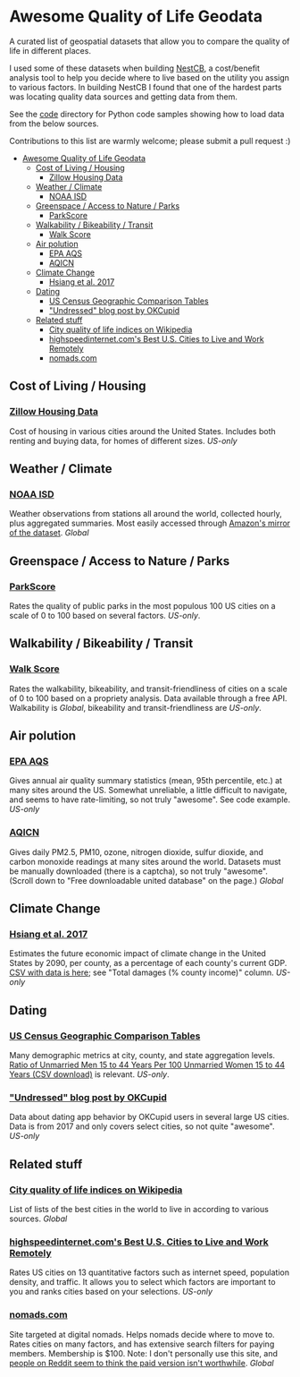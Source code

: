 # Awesome Quality of Life Geodata
A curated list of geospatial datasets that allow you to compare the quality of life in different places.

I used some of these datasets when building [NestCB](https://github.com/kerrickstaley/NestCB), a cost/benefit analysis tool to help you decide where to live based on the utility you assign to various factors. In building NestCB I found that one of the hardest parts was locating quality data sources and getting data from them.

See the [code](code) directory for Python code samples showing how to load data from the below sources.

Contributions to this list are warmly welcome; please submit a pull request :)

- [Awesome Quality of Life Geodata](#awesome-quality-of-life-geodata)
  - [Cost of Living / Housing](#cost-of-living--housing)
    - [Zillow Housing Data](#zillow-housing-data)
  - [Weather / Climate](#weather--climate)
    - [NOAA ISD](#noaa-isd)
  - [Greenspace / Access to Nature / Parks](#greenspace--access-to-nature--parks)
    - [ParkScore](#parkscore)
  - [Walkability / Bikeability / Transit](#walkability--bikeability--transit)
    - [Walk Score](#walk-score)
  - [Air polution](#air-polution)
    - [EPA AQS](#epa-aqs)
    - [AQICN](#aqicn)
  - [Climate Change](#climate-change)
    - [Hsiang et al. 2017](#hsiang-et-al-2017)
  - [Dating](#dating)
    - [US Census Geographic Comparison Tables](#us-census-geographic-comparison-tables)
    - ["Undressed" blog post by OKCupid](#undressed-blog-post-by-okcupid)
  - [Related stuff](#related-stuff)
    - [City quality of life indices on Wikipedia](#city-quality-of-life-indices-on-wikipedia)
    - [highspeedinternet.com's Best U.S. Cities to Live and Work Remotely](#highspeedinternetcoms-best-us-cities-to-live-and-work-remotely)
    - [nomads.com](#nomadscom)

## Cost of Living / Housing
### [Zillow Housing Data](https://www.zillow.com/research/data/)
Cost of housing in various cities around the United States. Includes both renting and buying data, for homes of different sizes. *US-only*

## Weather / Climate
### [NOAA ISD](https://www.ncei.noaa.gov/products/land-based-station/integrated-surface-database)
Weather observations from stations all around the world, collected hourly, plus aggregated summaries. Most easily accessed through [Amazon's mirror of the dataset](https://aws.amazon.com/marketplace/pp/prodview-tmvgq72wrnzpq). *Global*

## Greenspace / Access to Nature / Parks
### [ParkScore](https://www.tpl.org/parkscore/rankings)
Rates the quality of public parks in the most populous 100 US cities on a scale of 0 to 100 based on several factors. *US-only*.

## Walkability / Bikeability / Transit
### [Walk Score](https://www.walkscore.com/)
Rates the walkability, bikeability, and transit-friendliness of cities on a scale of 0 to 100 based on a propriety analysis. Data available through a free API. Walkability is *Global*, bikeability and transit-friendliness are *US-only*.

## Air polution
### [EPA AQS](https://www.epa.gov/aqs)
Gives annual air quality summary statistics (mean, 95th percentile, etc.) at many sites around the US. Somewhat unreliable, a little difficult to navigate, and seems to have rate-limiting, so not truly "awesome". See code example. *US-only*

### [AQICN](https://aqicn.org/data-platform/register/)
Gives daily PM2.5, PM10, ozone, nitrogen dioxide, sulfur dioxide, and carbon monoxide readings at many sites around the world. Datasets must be manually downloaded (there is a captcha), so not truly "awesome".  (Scroll down to "Free downloadable united database" on the page.) *Global*

## Climate Change
### [Hsiang et al. 2017](https://www.science.org/doi/epdf/10.1126/science.aal4369)
Estimates the future economic impact of climate change in the United States by 2090, per county, as a percentage of each county's current GDP. [CSV with data is here](http://impactlab.org/wp-content/uploads/2023/03/county_damages_by_sector.csv); see "Total damages (% county income)" column. *US-only*

## Dating
### [US Census Geographic Comparison Tables](https://www.census.gov/acs/www/data/data-tables-and-tools/geographic-comparison-tables/)
Many demographic metrics at city, county, and state aggregation levels. [Ratio of Unmarried Men 15 to 44 Years Per 100 Unmarried Women 15 to 44 Years (CSV download)](https://www2.census.gov/programs-surveys/acs/data/2023/1_year_geographic_comparison_tables/GCT1203.csv) is relevant. *US-only*.

### ["Undressed" blog post by OKCupid](https://theblog.okcupid.com/undressed-this-is-what-dating-culture-looks-like-across-the-us-ef46e8429b0a)
Data about dating app behavior by OKCupid users in several large US cities. Data is from 2017 and only covers select cities, so not quite "awesome". *US-only*

## Related stuff
### [City quality of life indices on Wikipedia](https://en.wikipedia.org/wiki/City_quality_of_life_indices)
List of lists of the best cities in the world to live in according to various sources. *Global*

### [highspeedinternet.com's Best U.S. Cities to Live and Work Remotely](https://www.highspeedinternet.com/best-cities-to-live-work-remotely)
Rates US cities on 13 quantitative factors such as internet speed, population density, and traffic. It allows you to select which factors are important to you and ranks cities based on your selections. *US-only*

### [nomads.com](https://nomads.com/)
Site targeted at digital nomads. Helps nomads decide where to move to. Rates cities on many factors, and has extensive search filters for paying members. Membership is $100. Note: I don't personally use this site, and [people on Reddit seem to think the paid version isn't worthwhile](https://www.reddit.com/r/digitalnomad/comments/1fnfayp/is_nomadscom_worth_the_100_fee/). *Global*
